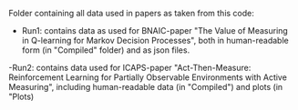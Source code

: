 Folder containing all data used in papers as taken from this code:

- Run1: contains data as used for BNAIC-paper "The Value of Measuring in Q-learning for Markov Decision Processes", both in human-readable form (in "Compiled" folder) and as json files.

-Run2: contains data used for ICAPS-paper "Act-Then-Measure: Reinforcement Learning for Partially Observable
Environments with Active Measuring", including human-readable data (in "Compiled") and plots (in "Plots)
